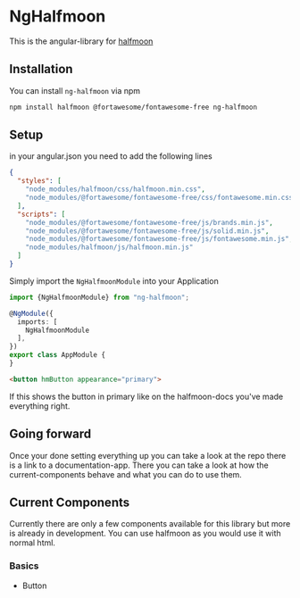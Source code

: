 # NgHalfmoon
This is the angular-library for [halfmoon](https://www.gethalfmoon.com/)

## Installation
You can install `ng-halfmoon` via npm
```bash
npm install halfmoon @fortawesome/fontawesome-free ng-halfmoon
```

## Setup
in your angular.json you need to add the following lines
```json
{
  "styles": [
    "node_modules/halfmoon/css/halfmoon.min.css",
    "node_modules/@fortawesome/fontawesome-free/css/fontawesome.min.css"
  ],
  "scripts": [
    "node_modules/@fortawesome/fontawesome-free/js/brands.min.js",
    "node_modules/@fortawesome/fontawesome-free/js/solid.min.js",
    "node_modules/@fortawesome/fontawesome-free/js/fontawesome.min.js",
    "node_modules/halfmoon/js/halfmoon.min.js"
  ]
}
```

Simply import the `NgHalfmoonModule` into your Application

```typescript
import {NgHalfmoonModule} from "ng-halfmoon";

@NgModule({
  imports: [
    NgHalfmoonModule
  ],
})
export class AppModule {
}
```
```html
<button hmButton appearance="primary">
```

If this shows the button in primary like on the halfmoon-docs you've made everything right.

## Going forward
Once your done setting everything up you can take a look at the repo there is a link to a documentation-app.
There you can take a look at how the current-components behave and what you can do to use them.

## Current Components
Currently there are only a few components available for this library but more is already in development.
You can use halfmoon as you would use it with normal html.

### Basics
* Button
